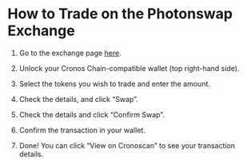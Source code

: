 # How to Trade on the Photonswap Exchange


1. Go to the exchange page [here](https://photonswap.finance/#/swap).

2. Unlock your Cronos Chain-compatible wallet \(top right-hand side\).

3. Select the tokens you wish to trade and enter the amount.

4. Check the details, and click “Swap”.

5. Check the details and click “Confirm Swap”.

6. Confirm the transaction in your wallet.

7. Done! You can click “View on Cronoscan” to see your transaction details.

